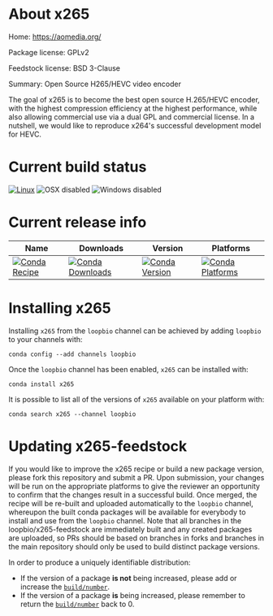 About x265
==========

Home: https://aomedia.org/

Package license: GPLv2

Feedstock license: BSD 3-Clause

Summary: Open Source H265/HEVC video encoder

The goal of x265 is to become the best open source H.265/HEVC encoder,
with the highest compression efficiency at the highest performance,
while also allowing commercial use via a dual GPL and commercial license.
In a nutshell, we would like to reproduce x264's successful development
model for HEVC.


Current build status
====================

[![Linux](https://img.shields.io/circleci/project/github/loopbio/x265-feedstock/master.svg?label=Linux)](https://circleci.com/gh/loopbio/x265-feedstock)
![OSX disabled](https://img.shields.io/badge/OSX-disabled-lightgrey.svg)
![Windows disabled](https://img.shields.io/badge/Windows-disabled-lightgrey.svg)

Current release info
====================

| Name | Downloads | Version | Platforms |
| --- | --- | --- | --- |
| [![Conda Recipe](https://img.shields.io/badge/recipe-x265-green.svg)](https://anaconda.org/loopbio/x265) | [![Conda Downloads](https://img.shields.io/conda/dn/loopbio/x265.svg)](https://anaconda.org/loopbio/x265) | [![Conda Version](https://img.shields.io/conda/vn/loopbio/x265.svg)](https://anaconda.org/loopbio/x265) | [![Conda Platforms](https://img.shields.io/conda/pn/loopbio/x265.svg)](https://anaconda.org/loopbio/x265) |

Installing x265
===============

Installing `x265` from the `loopbio` channel can be achieved by adding `loopbio` to your channels with:

```
conda config --add channels loopbio
```

Once the `loopbio` channel has been enabled, `x265` can be installed with:

```
conda install x265
```

It is possible to list all of the versions of `x265` available on your platform with:

```
conda search x265 --channel loopbio
```




Updating x265-feedstock
=======================

If you would like to improve the x265 recipe or build a new
package version, please fork this repository and submit a PR. Upon submission,
your changes will be run on the appropriate platforms to give the reviewer an
opportunity to confirm that the changes result in a successful build. Once
merged, the recipe will be re-built and uploaded automatically to the
`loopbio` channel, whereupon the built conda packages will be available for
everybody to install and use from the `loopbio` channel.
Note that all branches in the loopbio/x265-feedstock are
immediately built and any created packages are uploaded, so PRs should be based
on branches in forks and branches in the main repository should only be used to
build distinct package versions.

In order to produce a uniquely identifiable distribution:
 * If the version of a package **is not** being increased, please add or increase
   the [``build/number``](http://conda.pydata.org/docs/building/meta-yaml.html#build-number-and-string).
 * If the version of a package **is** being increased, please remember to return
   the [``build/number``](http://conda.pydata.org/docs/building/meta-yaml.html#build-number-and-string)
   back to 0.